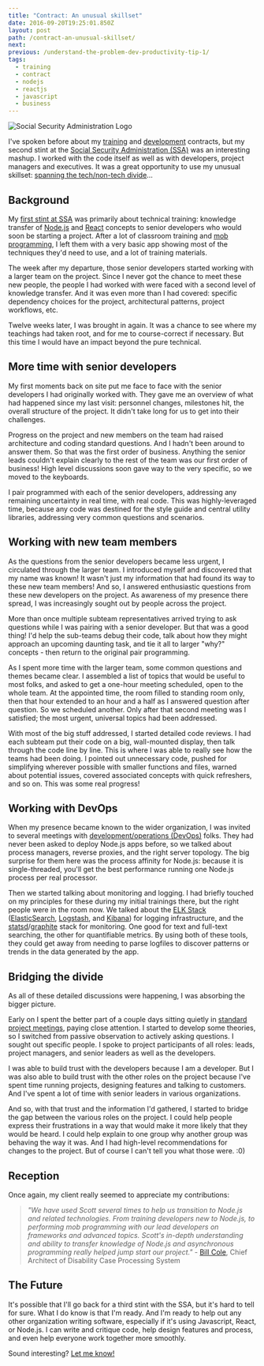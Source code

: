 ```yaml
---
title: "Contract: An unusual skillset"
date: 2016-09-20T19:25:01.850Z
layout: post
path: /contract-an-unusual-skillset/
next:
previous: /understand-the-problem-dev-productivity-tip-1/
tags:
  - training
  - contract
  - nodejs
  - reactjs
  - javascript
  - business
---
```


![Social Security Administration Logo](https://static.sinap.ps/blog/2016/09_sep/ssa/ssa-logo-banner.png)

I've spoken before about my [training](/tags/training/) and [development](/contract-new-techniques-old-technology/) contracts, but my second stint at the [Social Security Administration (SSA)](https://www.ssa.gov/) was an interesting mashup. I worked with the code itself as well as with developers, project managers and executives. It was a great opportunity to use my unusual skillset: [spanning the tech/non-tech divide](/from-tech-person-to-people-person/)...

<div class='fold'></div>

## Background

My [first stint at SSA](/contract-teaching/) was primarily about technical training: knowledge transfer of [Node.js](https://nodejs.org/) and [React](https://facebook.github.io/react/) concepts to senior developers who would soon be starting a project. After a lot of classroom training and [mob programming](https://en.wikipedia.org/wiki/Mob_programming), I left them with a very basic app showing most of the techniques they'd need to use, and a lot of training materials.

The week after my departure, those senior developers started working with a larger team on the project. Since I never got the chance to meet these new people, the people I had worked with were faced with a second level of knowledge transfer. And it was even more than I had covered: specific dependency choices for the project, architectural patterns, project workflows, etc.

Twelve weeks later, I was brought in again. It was a chance to see where my teachings had taken root, and for me to course-correct if necessary. But this time I would have an impact beyond the pure technical.

## More time with senior developers

My first moments back on site put me face to face with the senior developers I had originally worked with. They gave me an overview of what had happened since my last visit: personnel changes, milestones hit, the overall structure of the project. It didn't take long for us to get into their challenges.

Progress on the project and new members on the team had raised architecture and coding standard questions. And I hadn't been around to answer them. So that was the first order of business. Anything the senior leads couldn't explain clearly to the rest of the team was our first order of business! High level discussions soon gave way to the very specific, so we moved to the keyboards.

I pair programmed with each of the senior developers, addressing any remaining uncertainty in real time, with real code. This was highly-leveraged time, because any code was destined for the style guide and central utility libraries, addressing very common questions and scenarios.

## Working with new team members

As the questions from the senior developers became less urgent, I circulated through the larger team. I introduced myself and discovered that my name was known! It wasn't just my information that had found its way to these new team members! And so, I answered enthusiastic questions from these new developers on the project. As awareness of my presence there spread, I was increasingly sought out by people across the project.

More than once multiple subteam representatives arrived trying to ask questions while I was pairing with a senior developer. But that was a good thing! I'd help the sub-teams debug their code, talk about how they might approach an upcoming daunting task, and tie it all to larger "why?" concepts - then return to the original pair programming.

As I spent more time with the larger team, some common questions and themes became clear. I assembled a list of topics that would be useful to most folks, and asked to get a one-hour meeting scheduled, open to the whole team. At the appointed time, the room filled to standing room only, then that hour extended to an hour and a half as I answered question after question. So we scheduled another. Only after that second meeting was I satisfied; the most urgent, universal topics had been addressed.

With most of the big stuff addressed, I started detailed code reviews. I had each subteam put their code on a big, wall-mounted display, then talk through the code line by line. This is where I was able to really see how the teams had been doing. I pointed out unnecessary code, pushed for simplifying wherever possible with smaller functions and files, warned about potential issues, covered associated concepts with quick refreshers, and so on. This was some real progress!

## Working with DevOps

When my presence became known to the wider organization, I was invited to several meetings with [development/operations (DevOps)](https://en.wikipedia.org/wiki/DevOps) folks. They had never been asked to deploy Node.js apps before, so we talked about process managers, reverse proxies, and the right server topology. The big surprise for them here was the process affinity for Node.js: because it is single-threaded, you'll get the best performance running one Node.js process per real processor.

Then we started talking about monitoring and logging. I had briefly touched on my principles for these during my initial trainings there, but the right people were in the room now. We talked about the [ELK Stack](https://www.elastic.co/products) ([ElasticSearch](https://www.elastic.co/products/elasticsearch), [Logstash](https://www.elastic.co/products/logstash), and [Kibana](https://www.elastic.co/products/kibana)) for logging infrastructure, and the [statsd](https://github.com/etsy/statsd)/[graphite](http://graphite.wikidot.com/) stack for monitoring. One good for text and full-text searching, the other for quantifiable metrics. By using both of these tools, they could get away from needing to parse logfiles to discover patterns or trends in the data generated by the app.

## Bridging the divide

As all of these detailed discussions were happening, I was absorbing the bigger picture.

Early on I spent the better part of a couple days sitting quietly in [standard project meetings](/the-why-of-agile/#the-why-of-agile-practices), paying close attention. I started to develop some theories, so I switched from passive observation to actively asking questions. I sought out specific people. I spoke to project participants of all roles: leads, project managers, and senior leaders as well as the developers.

I was able to build trust with the developers because I am a developer. But I was also able to build trust with the other roles on the project because I've spent time running projects, designing features and talking to customers. And I've spent a lot of time with senior leaders in various organizations.

And so, with that trust and the information I'd gathered, I started to bridge the gap between the various roles on the project. I could help people express their frustrations in a way that would make it more likely that they would be heard. I could help explain to one group why another group was behaving the way it was. And I had high-level recommendations for changes to the project. But of course I can't tell you what those were. :0)

## Reception

Once again, my client really seemed to appreciate my contributions:

> _"We have used Scott several times to help us transition to Node.js and related technologies. From training developers new to Node.js, to performing mob programming with our lead developers on frameworks and advanced topics. Scott's in-depth understanding and ability to transfer knowledge of Node.js and asynchronous programming really helped jump start our project."_ - [Bill Cole](https://www.linkedin.com/in/bill-cole-45391a40), Chief Architect of Disability Case Processing System

## The Future

It's possible that I'll go back for a third stint with the SSA, but it's hard to tell for sure. What I do know is that I'm ready. And I'm ready to help out any other organization writing software, especially if it's using Javascript, React, or Node.js. I can write and critique code, help design features and process, and even help everyone work together more smoothly.

Sound interesting? [Let me know!](mailto:scott@nonnenberg.com)
